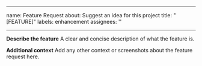 
---
name: Feature Request
about: Suggest an idea for this project
title: "[FEATURE]"
labels: enhancement
assignees: ''

---

**Describe the feature**
A clear and concise description of what the feature is.

**Additional context**
Add any other context or screenshots about the feature request here.